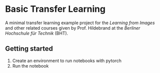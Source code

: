 # Basic Transfer Learning

A minimal transfer learning example project for the *Learning from Images* and other related courses given by Prof. Hildebrand at the *Berliner Hochschule für Technik* (BHT).

## Getting started

1. Create an environment to run notebooks with pytorch
2. Run the notebook

